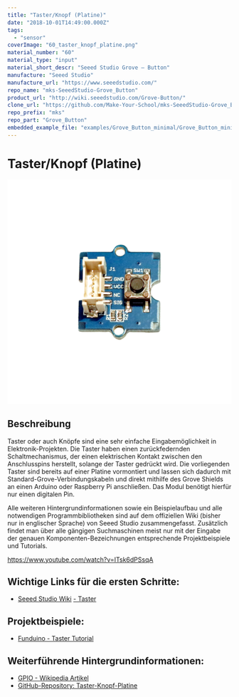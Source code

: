```yaml
---
title: "Taster/Knopf (Platine)"
date: "2018-10-01T14:49:00.000Z"
tags: 
  - "sensor"
coverImage: "60_taster_knopf_platine.png"
material_number: "60"
material_type: "input"
material_short_descr: "Seeed Studio Grove – Button"
manufacture: "Seeed Studio"
manufacture_url: "https://www.seeedstudio.com/"
repo_name: "mks-SeeedStudio-Grove_Button"
product_url: "http://wiki.seeedstudio.com/Grove-Button/"
clone_url: "https://github.com/Make-Your-School/mks-SeeedStudio-Grove_Button.git"
repo_prefix: "mks"
repo_part: "Grove_Button"
embedded_example_file: "examples/Grove_Button_minimal/Grove_Button_minimal.ino"
---
```



# Taster/Knopf (Platine)

![Taster/Knopf (Platine)](./60_taster_knopf_platine.png)

## Beschreibung
Taster oder auch Knöpfe sind eine sehr einfache Eingabemöglichkeit in Elektronik-Projekten. Die Taster haben einen zurückfedernden Schaltmechanismus, der einen elektrischen Kontakt zwischen den Anschlusspins herstellt, solange der Taster gedrückt wird. Die vorliegenden Taster sind bereits auf einer Platine vormontiert und lassen sich dadurch mit Standard-Grove-Verbindungskabeln und direkt mithilfe des Grove Shields an einen Arduino oder Raspberry Pi anschließen. Das Modul benötigt hierfür nur einen digitalen Pin.

Alle weiteren Hintergrundinformationen sowie ein Beispielaufbau und alle notwendigen Programmbibliotheken sind auf dem offiziellen Wiki (bisher nur in englischer Sprache) von Seeed Studio zusammengefasst. Zusätzlich findet man über alle gängigen Suchmaschinen meist nur mit der Eingabe der genauen Komponenten-Bezeichnungen entsprechende Projektbeispiele und Tutorials.

<!-- infolist -->

<!-- infolists -->
 

https://www.youtube.com/watch?v=ITsk6dPSsqA

 

## Wichtige Links für die ersten Schritte:

- [Seeed Studio Wiki](http://wiki.seeedstudio.com/Grove-Button/) [- Taster](http://wiki.seeedstudio.com/Grove-Button/)

## Projektbeispiele:

- [Funduino - Taster Tutorial](https://funduino.de/nr-5-taster-am-arduino)

## Weiterführende Hintergrundinformationen:

- [GPIO - Wikipedia Artikel](https://de.wikipedia.org/wiki/Allzweckeingabe/-ausgabe)
- [GitHub-Repository: Taster-Knopf-Platine](https://github.com/MakeYourSchool/60-Taster-Knopf-Platine)



